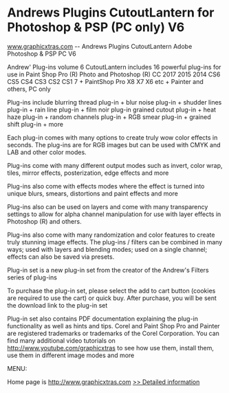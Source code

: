 # Andrews Plugins CutoutLantern for Photoshop & PSP (PC only) V6
www.graphicxtras.com -- Andrews Plugins CutoutLantern Adobe Photoshop & PSP PC V6

Andrew' Plug-ins volume 6 CutoutLantern includes 16 powerful plug-ins for use in Paint Shop Pro (R) Photo and Photoshop (R) CC 2017 2015 2014 CS6 CS5 CS4 CS3 CS2 CS1 7 + PaintShop Pro X8 X7 X6 etc + Painter and others, PC only

Plug-ins include blurring thread plug-in + blur noise plug-in + shudder lines plug-in + rain line plug-in + film noir plug-in grained cutout plug-in + heat haze plug-in + random channels plug-in + RGB smear plug-in + grained shift plug-in + more

Each plug-in comes with many options to create truly wow color effects in seconds. The plug-ins are for RGB images but can be used with CMYK and LAB and other color modes.

Plug-ins come with many different output modes such as invert, color wrap, tiles, mirror effects, posterization, edge effects and more

Plug-ins also come with effects modes where the effect is turned into unique blurs, smears, distortions and paint effects and more

Plug-ins also can be used on layers and come with many transparency settings to allow for alpha channel manipulation for use with layer effects in Photoshop (R) and others.

Plug-ins also come with many randomization and color features to create truly stunning image effects. The plug-ins / filters can be combined in many ways; used with layers and blending modes; used on a single channel; effects can also be saved via presets.

Plug-in set is a new plug-in set from the creator of the Andrew's Filters series of plug-ins

To purchase the plug-in set, please select the add to cart button (cookies are required to use the cart) or quick buy. After purchase, you will be sent the download link to the plug-in set

Plug-in set also contains PDF documentation explaining the plug-in functionality as well as hints and tips. Corel and Paint Shop Pro and Painter are registered trademarks or trademarks of the Corel Corporation. You can find many additional video tutorials on http://www.youtube.com/graphicxtras to see how use them, install them, use them in different image modes and more

MENU:

Home page is http://www.graphicxtras.com
[>> Detailed information](https://secure.shareit.com/shareit/product.html?productid=153799&affiliateid=200057808)
